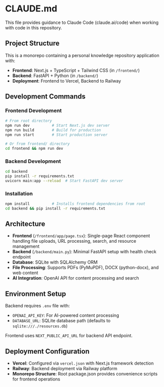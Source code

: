 # CLAUDE.md

This file provides guidance to Claude Code (claude.ai/code) when working with code in this repository.

## Project Structure

This is a monorepo containing a personal knowledge repository application with:
- **Frontend**: Next.js + TypeScript + Tailwind CSS (in `/frontend/`)
- **Backend**: FastAPI + Python (in `/backend/`)
- **Deployment**: Frontend to Vercel, Backend to Railway

## Development Commands

### Frontend Development
```bash
# From root directory
npm run dev          # Start Next.js dev server
npm run build        # Build for production
npm run start        # Start production server

# Or from frontend/ directory
cd frontend && npm run dev
```

### Backend Development
```bash
cd backend
pip install -r requirements.txt
uvicorn main:app --reload  # Start FastAPI dev server
```

### Installation
```bash
npm install          # Installs frontend dependencies from root
cd backend && pip install -r requirements.txt
```

## Architecture

- **Frontend** (`/frontend/app/page.tsx`): Single-page React component handling file uploads, URL processing, search, and resource management
- **Backend** (`/backend/main.py`): Minimal FastAPI setup with health check endpoint
- **Database**: SQLite with SQLAlchemy ORM
- **File Processing**: Supports PDFs (PyMuPDF), DOCX (python-docx), and web content
- **AI Integration**: OpenAI API for content processing and search

## Environment Setup

Backend requires `.env` file with:
- `OPENAI_API_KEY`: For AI-powered content processing
- `DATABASE_URL`: SQLite database path (defaults to `sqlite:///./resources.db`)

Frontend uses `NEXT_PUBLIC_API_URL` for backend API endpoint.

## Deployment Configuration

- **Vercel**: Configured via `vercel.json` with Next.js framework detection
- **Railway**: Backend deployment via Railway platform
- **Monorepo Structure**: Root package.json provides convenience scripts for frontend operations